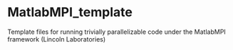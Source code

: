 # MatlabMPI_template
Template files for running trivially parallelizable code under the MatlabMPI framework (Lincoln Laboratories)
